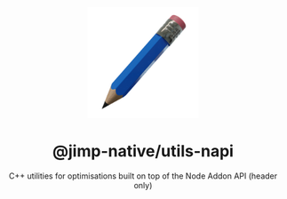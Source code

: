 <div align="center">
  <img width="200" height="200" src="../../assets/jimp_native_logo.png">
  <h1>@jimp-native/utils-napi</h1>
  <p>C++ utilities for optimisations built on top of the Node Addon API (header only)</p>
</div>
